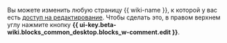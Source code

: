 Вы можете изменить любую страницу {{ wiki-name }}, к которой у вас есть [доступ на редактирование](../../wiki/page-management/access-setup.md#read-only). Чтобы сделать это, в правом верхнем углу нажмите кнопку **{{ ui-key.beta-wiki.blocks_common_desktop.blocks_w-comment.edit }}**.
